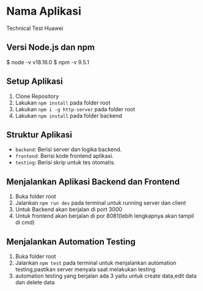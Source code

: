 # Nama Aplikasi
Technical Test Huawei

## Versi Node.js dan npm
$ node -v v18.16.0
$ npm -v 9.5.1

## Setup Aplikasi
1. Clone Repository
2. Lakukan `npm install` pada folder root
3. Lakukan `npm i -g http-server` pada folder root
4. Lakukan `npm install` pada folder backend


## Struktur Aplikasi
- `backend`: Berisi server dan logika backend.
- `frontend`: Berisi kode frontend aplikasi.
- `testing`: Berisi skrip untuk tes otomatis.

## Menjalankan Aplikasi Backend dan Frontend
1. Buka folder root
2. Jalankan `npm run dev` pada terminal untuk running server dan client
3. Untuk Backend akan berjalan di port 3000
4. Untuk frontend akan berjalan di por 8081(lebih lengkapnya akan tampil di cmd)

## Menjalankan Automation Testing
1. Buka folder root 
2. Jalankan `npm test` pada terminal untuk menjalankan automation testing,pastikan server menyala saat melakukan testing
3. automation testing yang berjalan ada 3 yaitu untuk create data,edit data dan delete data






